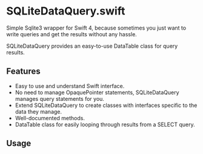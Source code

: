 # SQLiteDataQuery.swift
Simple Sqlite3 wrapper for Swift 4, because sometimes you just want to write queries and get the results without any hassle.

SQLiteDataQuery provides an easy-to-use DataTable class for query results.

## Features
- Easy to use and understand Swift interface.
- No need to manage OpaquePointer statements, SQLiteDataQuery manages query statements for you.
- Extend SQLiteDataQuery to create classes with interfaces specific to the data they manage.
- Well-documented methods.
- DataTable class for easily looping through results from a SELECT query.

## Usage
```swift

```
